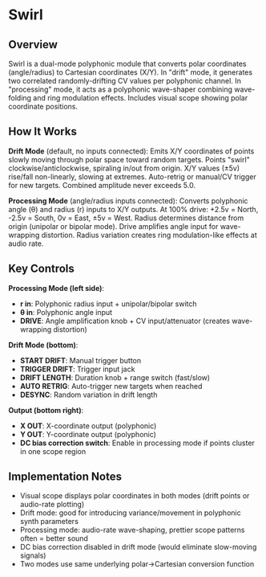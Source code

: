 # Swirl

## Overview
Swirl is a dual-mode polyphonic module that converts polar coordinates (angle/radius) to Cartesian coordinates (X/Y). In "drift" mode, it generates two correlated randomly-drifting CV values per polyphonic channel. In "processing" mode, it acts as a polyphonic wave-shaper combining wave-folding and ring modulation effects. Includes visual scope showing polar coordinate positions.

## How It Works
**Drift Mode** (default, no inputs connected): Emits X/Y coordinates of points slowly moving through polar space toward random targets. Points "swirl" clockwise/anticlockwise, spiraling in/out from origin. X/Y values (±5v) rise/fall non-linearly, slowing at extremes. Auto-retrig or manual/CV trigger for new targets. Combined amplitude never exceeds 5.0.

**Processing Mode** (angle/radius inputs connected): Converts polyphonic angle (θ) and radius (r) inputs to X/Y outputs. At 100% drive: +2.5v = North, -2.5v = South, 0v = East, ±5v = West. Radius determines distance from origin (unipolar or bipolar mode). Drive amplifies angle input for wave-wrapping distortion. Radius variation creates ring modulation-like effects at audio rate.

## Key Controls
**Processing Mode (left side)**:
- **r in**: Polyphonic radius input + unipolar/bipolar switch
- **θ in**: Polyphonic angle input
- **DRIVE**: Angle amplification knob + CV input/attenuator (creates wave-wrapping distortion)

**Drift Mode (bottom)**:
- **START DRIFT**: Manual trigger button
- **TRIGGER DRIFT**: Trigger input jack
- **DRIFT LENGTH**: Duration knob + range switch (fast/slow)
- **AUTO RETRIG**: Auto-trigger new targets when reached
- **DESYNC**: Random variation in drift length

**Output (bottom right)**:
- **X OUT**: X-coordinate output (polyphonic)
- **Y OUT**: Y-coordinate output (polyphonic)
- **DC bias correction switch**: Enable in processing mode if points cluster in one scope region

## Implementation Notes
- Visual scope displays polar coordinates in both modes (drift points or audio-rate plotting)
- Drift mode: good for introducing variance/movement in polyphonic synth parameters
- Processing mode: audio-rate wave-shaping, prettier scope patterns often = better sound
- DC bias correction disabled in drift mode (would eliminate slow-moving signals)
- Two modes use same underlying polar→Cartesian conversion function
